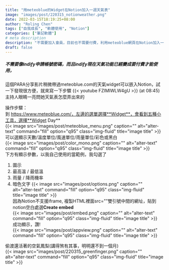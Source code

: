```yaml
---
title: "用meteoblue的Widget在Notion加入一週天氣表"
image: "images/post/220315_notionweather.png"
date: 2022-03-15T18:19:25+08:00
author: "Roling Chen"
tags: ["自我成長", "軟體使用", "Notion"]
categories: ["筆記軟體"]
# meta description
description: "不需要加入會員，目前也不需要付費，利用meteoblue網頁在Notion加入一週天氣表"
draft: false
---
```


##### 不需要像indify申請帳號密碼，而且indify現在天氣功能已經變成要付費才能使用，

這個PARA分享影片稍微帶過meteoblue.com的天氣widget可以嵌入Notion，試一下發現很方便，就來寫一下步驟
{{< youtube FZIMlWLW4gU >}}
(at 08:45) 主持人眼睛一亮問她天氣表怎麼弄出來的


操作步驟：<br>
到 https://www.meteoblue.com/，左邊的選單選擇**Widget**，會看到五種小工具，選擇**Widget Day**<br>
{{< image src="images/post/meteoblue_menu.png" caption="" alt="alter-text" command="fill" option="q95" class="img-fluid" title="image title" >}}<br>
可以選顯示天數/溫度單位/風速單位/雨量單位/彩色或黑白<br>
{{< image src="images/post/color_mono.png" caption="" alt="alter-text" command="fill" option="q95" class="img-fluid" title="image title" >}}<br>
下方有顯示參數，以我自己使用的當範例，我勾選了
1. 圖示
2. 最高溫 / 最低溫
3. 雨量 / 降雨機率
4. 暗色文字
{{< image src="images/post/options.png" caption="" alt="alter-text" command="fill" option="q95" class="img-fluid" title="image title" >}}<br>
因為Notion不支援iframe, 複製HTML裡面src=""雙引號中間的網址，貼到notion空白處選**Create embed**<br>
{{< image src="images/post/embed.png" caption="" alt="alter-text" command="fill" option="q95" class="img-fluid" title="image title" >}}<br>
成功顯示，讚!<br>
{{< image src="images/post/appview.png" caption="" alt="alter-text" command="fill" option="q95" class="img-fluid" title="image title" >}}<br>

偷渡還活著的空氣鳳梨(講得煞有其事，明明還不到一個月)<br>
{{< image src="images/post/220315_greenfinger.png" caption="" alt="alter-text" command="fill" option="q95" class="img-fluid" title="image title" >}}
